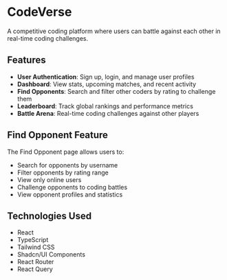 
# CodeVerse

A competitive coding platform where users can battle against each other in real-time coding challenges.

## Features

- **User Authentication**: Sign up, login, and manage user profiles
- **Dashboard**: View stats, upcoming matches, and recent activity
- **Find Opponents**: Search and filter other coders by rating to challenge them
- **Leaderboard**: Track global rankings and performance metrics
- **Battle Arena**: Real-time coding challenges against other players

## Find Opponent Feature

The Find Opponent page allows users to:
- Search for opponents by username
- Filter opponents by rating range
- View only online users
- Challenge opponents to coding battles
- View opponent profiles and statistics

## Technologies Used

- React
- TypeScript
- Tailwind CSS
- Shadcn/UI Components
- React Router
- React Query
